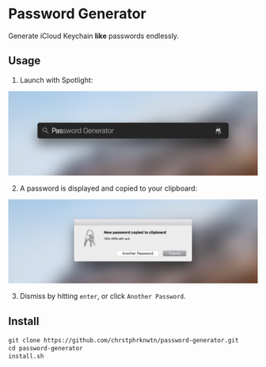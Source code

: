 # Password Generator

Generate iCloud Keychain **like** passwords endlessly.

## Usage

1. Launch with Spotlight:

![Launch with Spotlight](screenshots/spotlight.png)

2. A password is displayed and copied to your clipboard:

![Generated password copied to clipboard](screenshots/dialog.png)

3. Dismiss by hitting `enter`, or click `Another Password`.


## Install

````
git clone https://github.com/chrstphrknwtn/password-generator.git
cd password-generator
install.sh
````

